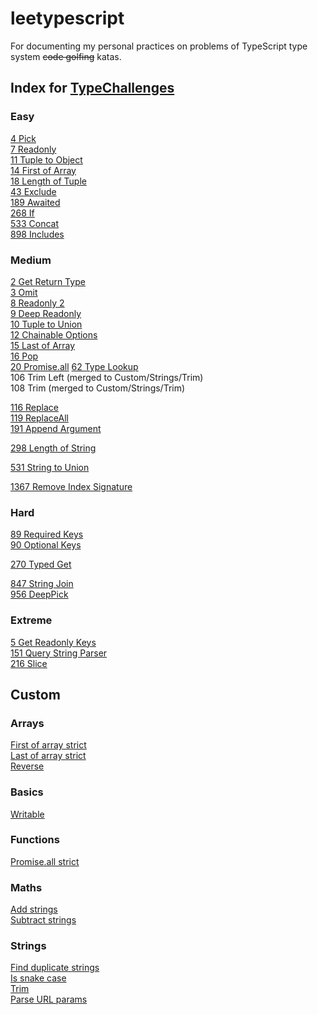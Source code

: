 # leetypescript

For documenting my personal practices on problems of TypeScript type system ~~code golfing~~ katas.

## Index for [TypeChallenges](https://github.com/type-challenges/type-challenges/issues?q=label%3A612+label%3Aanswer)

### Easy
[4 Pick](./src/basics/pick.ts)  
[7 Readonly](./src/basics/readonly.ts)  
[11 Tuple to Object](./src/arrays/tuple-to-object.ts)  
[14 First of Array](./src/arrays/first-of-array-barebones.ts)  
[18 Length of Tuple](./src/arrays/length-of-tuples.ts)  
[43 Exclude](./src/basics/exclude.ts)  
[189 Awaited](./src/basics/awaited.ts)  
[268 If](./src/basics/if.ts)  
[533 Concat](./src/arrays/concat.ts)  
[898 Includes](./src/arrays/includes.ts)  

### Medium
[2 Get Return Type](./src/basics/return-type.ts)  
[3 Omit](./src/basics/omit.ts)  
[8 Readonly 2](./src/objects/readonly-pick.ts)  
[9 Deep Readonly](./src/objects/deep-readonly.ts)  
[10 Tuple to Union](./src/arrays/tuple-to-union.ts)  
[12 Chainable Options](./src/functions/chainable-options.ts)  
[15 Last of Array](./src/arrays/last-of-array-barebones.ts)  
[16 Pop](./src/arrays/pop.ts)  
[20 Promise.all](./src/functions/promise-all-barebones.ts)
[62 Type Lookup](./src/objects/type-lookup.ts)  
106 Trim Left (merged to Custom/Strings/Trim)  
108 Trim (merged to Custom/Strings/Trim)  
<!-- 110 Capitalize   -->
[116 Replace](./src/strings/replace-once.ts)  
[119 ReplaceAll](./src/strings/replace-all.ts)  
[191 Append Argument](./src/functions/append-argument.ts)  
<!-- 296 Permutation   -->
[298 Length of String](./src/strings/length-of-string.ts)  
<!-- 459 Flatten   -->
<!-- 527 Append to object   -->
<!-- 529 Absolute   -->
[531 String to Union](./src/strings/string-to-union.ts)  
<!-- 599 Merge   -->
<!-- 610 CamelCase   -->
<!-- 612 KebabCase   -->
<!-- 645 Diff -->
<!-- 949 AnyOf   -->
<!-- 1042 IsNever   -->
<!-- 1097 IsUnion   -->
<!-- 1130 ReplaceKeys   -->
[1367 Remove Index Signature](./src/objects/remove-index-signature.ts)  

### Hard
<!-- 6 Simple Vue   -->
<!-- 17 Currying 1   -->
<!-- 55 Union to Intersection   -->
<!-- 57 Get Required   -->
<!-- 59 Get Optional   -->
[89 Required Keys](./src/objects/get-required-keys.ts)  
[90 Optional Keys](./src/objects/get-optional-keys.ts)  
<!-- 112 Capitalize Words   -->
<!-- 114 CamelCase   -->
<!-- 147 C-printf Parser   -->
<!-- 213 Vue Basic Props   -->
<!-- 223 IsAny   -->
[270 Typed Get](./src/objects/typed-get.ts)  
<!-- 300 String to Number   -->
<!-- 399 Tuple Filter   -->
<!-- 472 Tuple to Enum Object   -->
<!-- 545 printf   -->
<!-- 553 Deep object to unique   -->
<!-- 651 Length of String 2   -->
<!-- 730 Union to Tuple   -->
[847 String Join](./src/strings/join.ts)  
[956 DeepPick](./src/objects/deep-pick.ts)  
<!-- 1290 Pinia   -->
<!-- 1383 Camelize   -->

### Extreme
[5 Get Readonly Keys](./src/objects/get-readonly-keys.ts)  
[151 Query String Parser](./src/strings/parse-query-string.ts)  
[216 Slice](./src/arrays/slice.ts)  
<!-- 274 Integers Comparator   -->
<!-- 462 Currying 2   -->
<!-- 476 Sum   -->
<!-- 517 Multiply   -->
<!-- 697 Tag   -->
<!-- 734 Inclusive Range   -->
<!-- 741 Sort   -->
<!-- 869 DistributeUnions   -->
<!-- 925 Assert Array Index   -->

## Custom

### Arrays
[First of array strict](./src/arrays/first-of-array-strict.ts)  
[Last of array strict](./src/arrays/last-of-array-strict.ts)  
[Reverse](./src/arrays/reverse.ts)  

### Basics
[Writable](./src/basics/writable.ts)  

### Functions
[Promise.all strict](./src/functions/promise-all-strict.ts)  

### Maths
[Add strings](./src/maths/add-strings.ts)  
[Subtract strings](./src/maths/subtract-strings.ts)  

### Strings
[Find duplicate strings](./src/strings/find-duplicated-strings.ts)  
[Is snake case](./src/strings/is-snake-case.ts)  
[Trim](./src/strings/trim.ts)  
[Parse URL params](./src/strings/parse-url-params.ts)  
